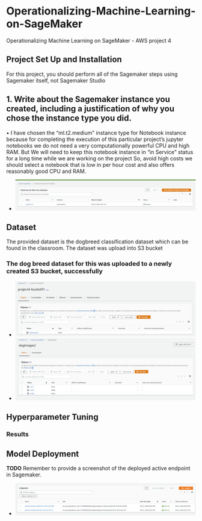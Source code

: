 # Operationalizing-Machine-Learning-on-SageMaker
Operationalizing Machine Learning on SageMaker - AWS project 4

## Project Set Up and Installation
For this project, you should perform all of the Sagemaker steps using Sagemaker itself, not Sagemaker Studio
## 1.	Write about the Sagemaker instance you created, including a justification of why you chose the instance type you did.
•	 I have chosen the “ml.t2.medium” instance type for Notebook instance because for completing the execution of this particular project’s jupyter notebooks we do not need a very computationally powerful CPU and high RAM. But We will need to keep this notebook instance in “in Service” status for a long time while we are working on the project So, avoid high costs we should select a notebook that is low in per hour cost and also offers reasonably good CPU and RAM.

 - ![instance](https://github.com/6abi/Operationalizing-Machine-Learning-on-SageMaker/blob/main/prints/instance.PNG)
 
## Dataset
The provided dataset is the dogbreed classification dataset which can be found in the classroom.
The dataset was upload into S3 bucket

### The dog breed dataset for this was uploaded to a newly created S3 bucket, successfully
- ![bucket](https://github.com/6abi/Operationalizing-Machine-Learning-on-SageMaker/blob/main/prints/bucket_create.PNG)
- ![dataset](https://github.com/6abi/Operationalizing-Machine-Learning-on-SageMaker/blob/main/prints/dataset.PNG)

## Hyperparameter Tuning

### Results


## Model Deployment

**TODO** Remember to provide a screenshot of the deployed active endpoint in Sagemaker.
- ![endpoint](https://github.com/6abi/Image-Classification-using-AWS-SageMaker---computer-vision-nlp/blob/main/prints/endpoint.PNG)
